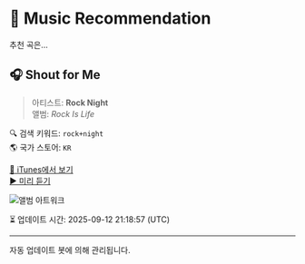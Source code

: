 
# 🎵 Music Recommendation

추천 곡은...

## 🎧 Shout for Me  
> 아티스트: **Rock Night**  
> 앨범: _Rock Is Life_  

🔍 검색 키워드: `rock+night`  
🌎 국가 스토어: `KR`

[🔗 iTunes에서 보기](https://music.apple.com/kr/album/shout-for-me/1625852119?i=1625853369&uo=4)  
[▶️ 미리 듣기](https://audio-ssl.itunes.apple.com/itunes-assets/AudioPreview122/v4/cf/70/dc/cf70dc72-00ce-d5d1-8621-3602e6f6234a/mzaf_3701853645451447456.plus.aac.p.m4a)

![앨범 아트워크](https://is1-ssl.mzstatic.com/image/thumb/Music122/v4/e4/87/7a/e4877a6f-0af2-6236-78e4-1b4458a47f68/5063072193068_cover.jpg/100x100bb.jpg)

⏳ 업데이트 시간: 2025-09-12 21:18:57 (UTC)

---
자동 업데이트 봇에 의해 관리됩니다.
